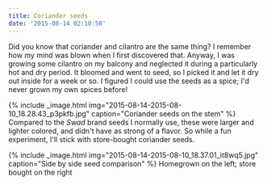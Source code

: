 ```yaml
---
title: Coriander seeds
date: '2015-08-14 02:10:58'
---
```


Did you know that coriander and cilantro are the same thing? I remember how my mind was blown when I first discovered that. Anyway, I was growing some cilantro on my balcony and neglected it during a particularly hot and dry period. It bloomed and went to seed, so I picked it and let it dry out inside for a week or so. I figured I could use the seeds as a spice; I'd never grown my own spices before!

{% include _image.html img="2015-08-14-2015-08-10_18.28.43_p3pkfb.jpg" caption="Coriander seeds on the stem"  %}
Compared to the *Swad* brand seeds I normally use, these were larger and lighter colored, and didn't have as strong of a flavor. So while a fun experiment, I'll stick with store-bought coriander seeds.

{% include _image.html img="2015-08-14-2015-08-10_18.37.01_it8wq5.jpg" caption="Side by side seed comparison"  %}
Homegrown on the left; store bought on the right